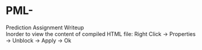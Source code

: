 # PML-
Prediction Assignment Writeup<br/>
Inorder to view the content of compiled HTML file:
Right Click -> Properties -> Unblock -> Apply -> Ok
